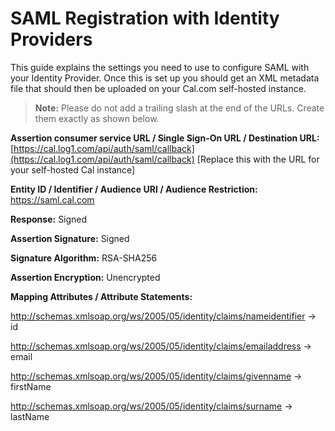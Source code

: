 # SAML Registration with Identity Providers

This guide explains the settings you need to use to configure SAML with your Identity Provider. Once this is set up you should get an XML metadata file that should then be uploaded on your Cal.com self-hosted instance.

> **Note:** Please do not add a trailing slash at the end of the URLs. Create them exactly as shown below.

**Assertion consumer service URL / Single Sign-On URL / Destination URL:** [https://cal.log1.com/api/auth/saml/callback](https://cal.log1.com/api/auth/saml/callback) [Replace this with the URL for your self-hosted Cal instance]

**Entity ID / Identifier / Audience URI / Audience Restriction:** https://saml.cal.com

**Response:** Signed

**Assertion Signature:** Signed

**Signature Algorithm:** RSA-SHA256

**Assertion Encryption:** Unencrypted

**Mapping Attributes / Attribute Statements:**

http://schemas.xmlsoap.org/ws/2005/05/identity/claims/nameidentifier -> id

http://schemas.xmlsoap.org/ws/2005/05/identity/claims/emailaddress -> email

http://schemas.xmlsoap.org/ws/2005/05/identity/claims/givenname -> firstName

http://schemas.xmlsoap.org/ws/2005/05/identity/claims/surname -> lastName
